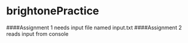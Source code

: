 # brightonePractice
 
####Assignment 1 needs input file named input.txt 
####Assignment 2 reads input from console
